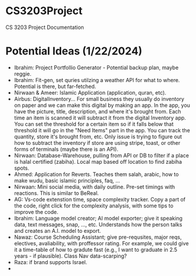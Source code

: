 # CS3203Project
CS 3203 Project Documentation 

# Potential Ideas (1/22/2024)
- Ibrahim: Project Portfollio Generator - Potential backup plan, maybe reggie.
- Ibrahim: Fit-gen, set quries utilzing a weather API for what to where. Potential is there, but far-fetched.
- Nirwaan & Ameer: Islamic Application (application, quran, etc).
- Airbus: DigitalInventory... For small business they usually do inventory on paper and we can make this digital by making an app. In the app, you have the picture, title, description, and where it's brought from. Each time an item is scanned it will subtract it from the digital Inventory app. You can set the threshold for a certain item so if it falls below that threshold it will go in the "Need Items" part in the app. You can track the quantity, store it's brought from, etc. Only issue is trying to figure out how to subtract the inventory if store are using stripe, toast, or other forms of terminals (maybe there is an API). 
- Nirwaan: Database-Warehouse, pulling from API or DB to filter if a place is halal certified (zabiha). Local map based off location to find zabiha spots.
- Ahmed: Application for Reverts. Teaches them salah, arabic, how to make wudu, basic islamic principles, faq, ...
- Nirwaan: Mini social media, with daily outline. Pre-set timings with reactions. This is similar to BeReal.
- AG: Vs-code extenstion time, space complexity tracker. Copy a part of the code, right click for the complexity analysis, with some tips to improve the code.
- Ibrahim: Language model creator; AI model exporter; give it speaking data, text messages, snap, ..., etc. Understands how the person talks and creates an A.I. model to export. 
- Nawaz: Course Scheduling Assistant; give pre-requsites, major reqs, electives, avaliability, with proffessor rating. For example, we could give it a time-table of how to gradute fast (e.g., I want to graduate in 2.5 years - if plausible). Class Nav data-scarping?
- Raza: if brand supports Israel.
- 
